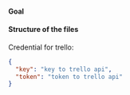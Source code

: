 #### Goal

#### Structure of the files

Credential for trello:

```json
{
  "key": "key to trello api", 
  "token": "token to trello api"
}
```
